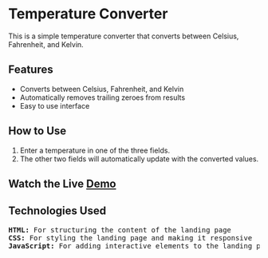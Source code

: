 # Temperature Converter

This is a simple temperature converter that converts between Celsius, Fahrenheit, and Kelvin.

## Features

- Converts between Celsius, Fahrenheit, and Kelvin
- Automatically removes trailing zeroes from results
- Easy to use interface

## How to Use

1. Enter a temperature in one of the three fields.
2. The other two fields will automatically update with the converted values.

## Watch the Live [Demo](https://nikhils045.github.io/Temperature-Converter/)

## Technologies Used
<pre>
<b>HTML:</b> For structuring the content of the landing page
<b>CSS:</b> For styling the landing page and making it responsive
<b>JavaScript:</b> For adding interactive elements to the landing page and implementing the temperature conversion functionality
</pre>
